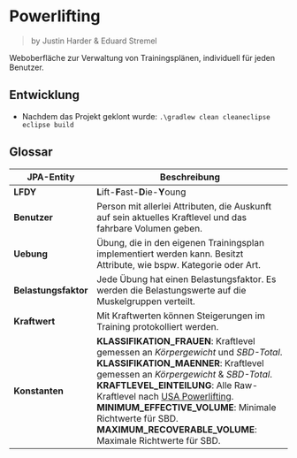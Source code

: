 # Powerlifting
> by Justin Harder & Eduard Stremel

Weboberfläche zur Verwaltung von Trainingsplänen, individuell für jeden Benutzer.

## Entwicklung

* Nachdem das Projekt geklont wurde: `.\gradlew clean cleaneclipse eclipse build`

## Glossar

|JPA-Entity|Beschreibung|
|-|-|
|**LFDY**|**L**ift-**F**ast-**D**ie-**Y**oung|
|**Benutzer**|Person mit allerlei Attributen, die Auskunft auf sein aktuelles Kraftlevel und das fahrbare Volumen geben.|
|**Uebung**|Übung, die in den eigenen Trainingsplan implementiert werden kann. Besitzt Attribute, wie bspw. Kategorie oder Art.|
|**Belastungsfaktor**|Jede Übung hat einen Belastungsfaktor. Es werden die Belastungswerte auf die Muskelgruppen verteilt.|
|**Kraftwert**|Mit Kraftwerten können Steigerungen im Training protokolliert werden.|
|**Konstanten**|**KLASSIFIKATION_FRAUEN**: Kraftlevel gemessen an *Körpergewicht* und *SBD-Total*. **KLASSIFIKATION_MAENNER**: Kraftlevel gemessen an *Körpergewicht* & *SBD-Total*. **KRAFTLEVEL_EINTEILUNG**: Alle Raw-Kraftlevel nach [USA Powerlifting](https://www.usapowerlifting.com/wp-content/uploads/2014/01/Raw-Classifications-lb.pdf). **MINIMUM_EFFECTIVE_VOLUME**: Minimale Richtwerte für SBD. **MAXIMUM_RECOVERABLE_VOLUME**: Maximale Richtwerte für SBD.|